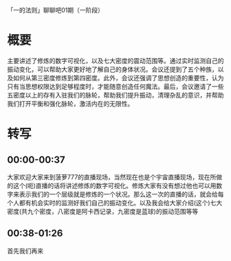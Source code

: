 「一的法则」聊聊吧01期（一阶段）
# 概要
主要讲述了修炼的数字可视化，以及七大密度的震动范围等。通过实时监测自己的振动变化，可以帮助大家更好地了解自己的身体状况。会议还提到了五个种族，以及如何从第三密度修炼到第四密度。此外，会议还强调了思想创造的重要性，认为只有当思想权限达到足够程度时，才能随意创造任何魔法。最后，会议邀请了一些五密度以上的存有入驻我们的脉轮，帮助我们提升振动，清理杂乱的意识，并帮助我们打开平衡和强化脉轮，激活内在的无限性。
# 转写
## 00:00-00:37
大家欢迎大家来到菠萝777的直播现场，当然现在也是个宇宙直播现场，现在所做的这个(呃)直播的话将讲述修炼的数字可视化。修炼大家有没有想过他也可以用数字来表示我们的一个层级就是修炼的一个状况。那么这一次的直播的话，就会给每个人都有机会实时的监测好我们自己的振动变化。以及我会给大家介绍(这个)七大密度(共九个密度，八密度是阿卡西记录，九密度是蓝球)的振动范围等等
## 00:38-01:26
首先我们再来